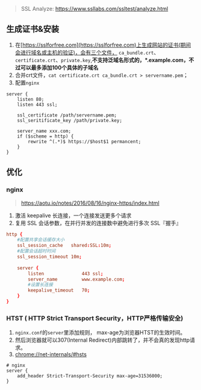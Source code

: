 > SSL Analyze: https://www.ssllabs.com/ssltest/analyze.html

## 生成证书&安装
1. 在[https://sslforfree.com](https://sslforfree.com)上生成网站的证书(期间会进行域名或主机的验证)，会有三个文件，  `ca_bundle.crt`、`certificate.crt`、`private.key`,**不支持泛域名形式的，\*.example.com，不过可以最多添加100个具体的子域名**
2. 合并crt文件，`cat certificate.crt ca_bundle.crt > servername.pem`；
3. 配置`nginx`
```
server {
    listen 80;
    listen 443 ssl;

    ssl_certificate /path/servername.pem;
    ssl_seritificate_key /path/private.key;
    
    server_name xxx.com;
    if ($scheme = http) {
        rewrite ^(.*)$ https://$host$1 permancent;
    }
}
```

## 优化

### nginx
> https://aotu.io/notes/2016/08/16/nginx-https/index.html
1. 激活 keepalive 长连接，一个连接发送更多个请求
2. 复用 SSL 会话参数，在并行并发的连接数中避免进行多次 SSL『握手』
```conf
http {
    #配置共享会话缓存大小
    ssl_session_cache   shared:SSL:10m;
    #配置会话超时时间
    ssl_session_timeout 10m;
    
    server {
        listen              443 ssl;
        server_name         www.example.com;
        #设置长连接
        keepalive_timeout   70;
    }
}
```

### HTST ( HTTP Strict Transport Security，HTTP严格传输安全)
1. `nginx.conf`的`server`里添加规则， max-age为浏览器HTST的生效时间。
2. 然后浏览器就可以307(Internal Redirect)内部跳转了，并不会真的发现http请求。
3. [chrome://net-internals/#hsts](chrome://net-internals/#hsts)
```
# nginx
server {
    add_header Strict-Transport-Security max-age=31536000;
}
```


